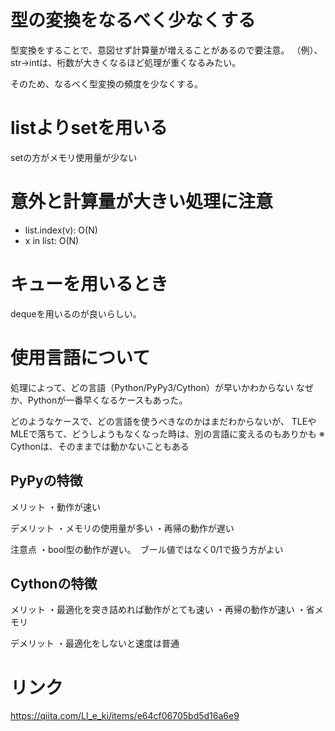 
# 型の変換をなるべく少なくする
型変換をすることで、意図せず計算量が増えることがあるので要注意。
（例）、str->intは、桁数が大きくなるほど処理が重くなるみたい。

そのため、なるべく型変換の頻度を少なくする。

# listよりsetを用いる
setの方がメモリ使用量が少ない

# 意外と計算量が大きい処理に注意
- list.index(v): O(N)
- x in list: O(N)

# キューを用いるとき
dequeを用いるのが良いらしい。

# 使用言語について
処理によって、どの言語（Python/PyPy3/Cython）が早いかわからない
なぜか、Pythonが一番早くなるケースもあった。

どのようなケースで、どの言語を使うべきなのかはまだわからないが、
TLEやMLEで落ちて、どうしようもなくなった時は、別の言語に変えるのもありかも
※　Cythonは、そのままでは動かないこともある

## PyPyの特徴
メリット
・動作が速い

デメリット
・メモリの使用量が多い
・再帰の動作が遅い

注意点
・bool型の動作が遅い。　ブール値ではなく0/1で扱う方がよい


## Cythonの特徴
メリット
・最適化を突き詰めれば動作がとても速い
・再帰の動作が速い
・省メモリ

デメリット
・最適化をしないと速度は普通


# リンク
https://qiita.com/Ll_e_ki/items/e64cf06705bd5d16a6e9